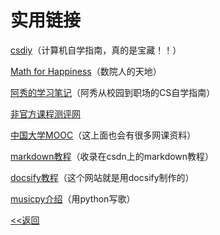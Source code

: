 # 实用链接

[csdiy](https://csdiy.wiki)（计算机自学指南，真的是宝藏！！）

[Math for Happiness](https://flowus.cn/share/afd555bf-fd94-4124-988f-f98653dd3a52)（数院人的天地）

[阿秀的学习笔记](https://interviewguide.cn)（阿秀从校园到职场的CS自学指南）

[非官方课程测评网](https://courses.pinzhixiaoyuan.com)

[中国大学MOOC](https://www.icourse163.org)（这上面也会有很多网课资料）

[markdown教程](https://blog.csdn.net/wszhj_/article/details/131033490)（收录在csdn上的markdown教程）

[docsify教程](https://docsify.js.org)（这个网站就是用docsify制作的）

[musicpy介绍](https://github.com/Rainbow-Dreamer/musicpy/wiki)（用python写歌）

[<<返回](/public)